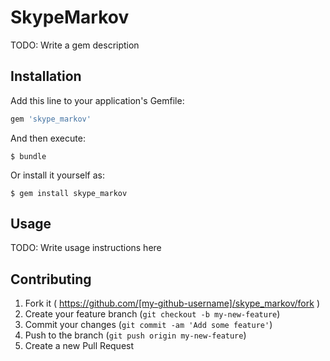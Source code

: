 # SkypeMarkov

TODO: Write a gem description

## Installation

Add this line to your application's Gemfile:

```ruby
gem 'skype_markov'
```

And then execute:

    $ bundle

Or install it yourself as:

    $ gem install skype_markov

## Usage

TODO: Write usage instructions here

## Contributing

1. Fork it ( https://github.com/[my-github-username]/skype_markov/fork )
2. Create your feature branch (`git checkout -b my-new-feature`)
3. Commit your changes (`git commit -am 'Add some feature'`)
4. Push to the branch (`git push origin my-new-feature`)
5. Create a new Pull Request
